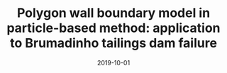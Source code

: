 ---
title: "Polygon wall boundary model in particle-based method: application to Brumadinho tailings dam failure"
collection: publications
permalink: /publication/2019-10-01-polygon-wall-boundary
date: 2019-10-01
venue: '25th International Congress of Mechanical Engineering'
paperurl: 'https://www.researchgate.net/publication/336852676_POLYGON_WALL_BOUNDARY_MODEL_IN_PARTICLE-BASED_METHOD_APPLICATION_TO_BRUMADINHO_TAILINGS_DAM_FAILURE'
pubtype: 'conference'
citation: 'Amaro Junior, R. A.; Pereira, L. S.; Cheng, L. Y.; Shakibaeinia, A. (2019). &quot;Polygon wall boundary model in particle-based method: application to Brumadinho tailings dam failure.&quot; <i>The proceedings of the 25th International Congress of Mechanical Engineering</i>.'
---